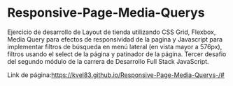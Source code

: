 ﻿# Responsive-Page-Media-Querys

Ejercicio de desarrollo de Layout de tienda utilizando CSS Grid, Flexbox, Media Query para efectos de responsividad de la pagina y Javascript para implementar filtros de búsqueda en menú lateral (en vista mayor a 576px), filtros usando el select de la página y patinador de la página. Tercer desafio del segundo módulo de la carrera de Desarrollo Full Stack JavaScript.

Link de página:https://kvel83.github.io/Responsive-Page-Media-Querys-/#

